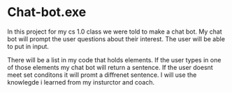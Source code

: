 # Chat-bot.exe
In this project for my cs 1.0 class we were  told to make a chat bot.
My chat bot will prompt the user questions about their interest.
The user will be able to put in input.

There will be a list in my code that holds elements.
If the user types in one of those elements my chat bot will return a sentence.
If the user doesnt meet set conditons it will promt a diffrenet sentence.
I will use the knowlegde i learned from my insturctor and coach.
